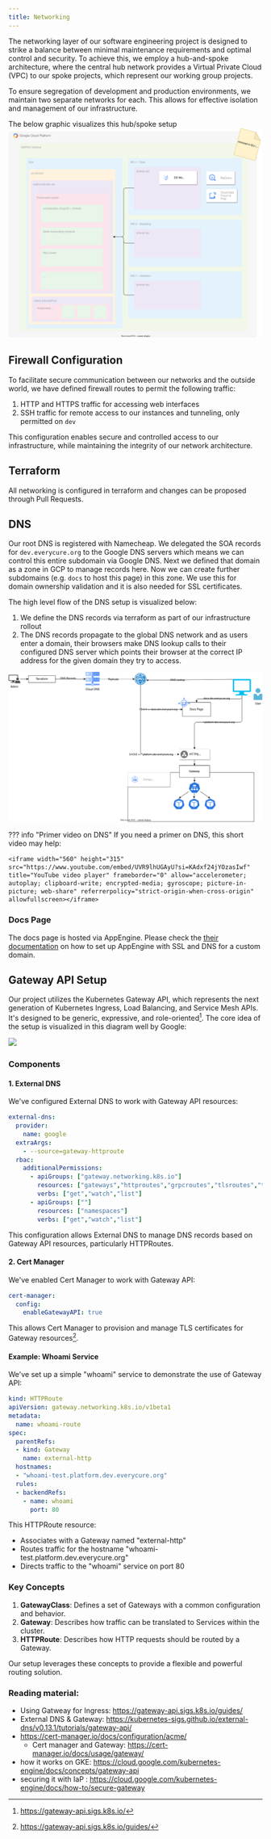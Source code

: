 ```yaml
---
title: Networking
---
```


The networking layer of our software engineering project is designed to strike a balance between minimal maintenance requirements and optimal control and security. To achieve this, we employ a hub-and-spoke architecture, where the central hub network provides a Virtual Private Cloud (VPC) to our spoke projects, which represent our working group projects.

To ensure segregation of development and production environments, we maintain two separate networks for each. This allows for effective isolation and management of our infrastructure.

The below graphic visualizes this hub/spoke setup
![](../assets/img/mtrx_network.drawio.svg)

## Firewall Configuration

To facilitate secure communication between our networks and the outside world, we have defined firewall routes to permit the following traffic:

1. HTTP and HTTPS traffic for accessing web interfaces
1. SSH traffic for remote access to our instances and tunneling, only permitted on `dev`

This configuration enables secure and controlled access to our infrastructure, while maintaining the integrity of our network architecture.

## Terraform

All networking is configured in terraform and changes can be proposed through Pull Requests.

## DNS

Our root DNS is registered with Namecheap. We delegated the SOA records for
`dev.everycure.org` to the Google DNS servers which means we can control this entire
subdomain via Google DNS.  Next we defined that domain as a zone in GCP to manage records
here. Now we can create further subdomains (e.g. `docs` to host this page) in this zone.
We use this for domain ownership validation and it is also needed for SSL certificates.

The high level flow of the DNS setup is visualized below:

1. We define the DNS records via terraform as part of our infrastructure rollout
2. The DNS records propagate to the global DNS network and as users enter a domain, their
browsers make DNS lookup calls to their configured DNS server which points their browser
at the correct IP address for the given domain they try to access.

![](../assets/img/mtrx_dns.drawio.svg)

??? info "Primer video on DNS"
    If you need a primer on DNS, this short video may help:
    
    <iframe width="560" height="315" src="https://www.youtube.com/embed/UVR9lhUGAyU?si=KAdxf24jYOzasIwf" title="YouTube video player" frameborder="0" allow="accelerometer; autoplay; clipboard-write; encrypted-media; gyroscope; picture-in-picture; web-share" referrerpolicy="strict-origin-when-cross-origin" allowfullscreen></iframe>

### Docs Page

The docs page is hosted via AppEngine. Please check the [their
documentation](https://cloud.google.com/appengine/docs/standard/securing-custom-domains-with-ssl?hl=en)
on how to set up AppEngine with SSL and DNS for a custom domain.






## Gateway API Setup

Our project utilizes the Kubernetes Gateway API, which represents the next generation of Kubernetes Ingress, Load Balancing, and Service Mesh APIs. It's designed to be generic, expressive, and role-oriented[^1]. The core idea of the setup is visualized in this diagram well by Google:

![](https://cloud.google.com/static/kubernetes-engine/images/model-gateway-per-cluster.svg)

### Components

#### 1. External DNS

We've configured External DNS to work with Gateway API resources:

```yaml
external-dns:
  provider:
    name: google
  extraArgs:
    - --source=gateway-httproute
  rbac:
    additionalPermissions:
      - apiGroups: ["gateway.networking.k8s.io"]
        resources: ["gateways","httproutes","grpcroutes","tlsroutes","tcproutes","udproutes"] 
        verbs: ["get","watch","list"]
      - apiGroups: [""]
        resources: ["namespaces"]
        verbs: ["get","watch","list"]
```

This configuration allows External DNS to manage DNS records based on Gateway API resources, particularly HTTPRoutes.

#### 2. Cert Manager

We've enabled Cert Manager to work with Gateway API:

```yaml
cert-manager:
  config:
    enableGatewayAPI: true
```

This allows Cert Manager to provision and manage TLS certificates for Gateway resources[^2].

#### Example: Whoami Service

We've set up a simple "whoami" service to demonstrate the use of Gateway API:

```yaml
kind: HTTPRoute
apiVersion: gateway.networking.k8s.io/v1beta1
metadata:
  name: whoami-route
spec:
  parentRefs:
  - kind: Gateway
    name: external-http
  hostnames:
  - "whoami-test.platform.dev.everycure.org"
  rules:
  - backendRefs:
    - name: whoami
      port: 80
```

This HTTPRoute resource:
- Associates with a Gateway named "external-http"
- Routes traffic for the hostname "whoami-test.platform.dev.everycure.org"
- Directs traffic to the "whoami" service on port 80

### Key Concepts

1. **GatewayClass**: Defines a set of Gateways with a common configuration and behavior.
2. **Gateway**: Describes how traffic can be translated to Services within the cluster.
3. **HTTPRoute**: Describes how HTTP requests should be routed by a Gateway.

Our setup leverages these concepts to provide a flexible and powerful routing solution.


### Reading material:

- Using Gatweay for Ingress: https://gateway-api.sigs.k8s.io/guides/
- External DNS & Gateway: https://kubernetes-sigs.github.io/external-dns/v0.13.1/tutorials/gateway-api/
- https://cert-manager.io/docs/configuration/acme/
  - Cert manager and Gateway: https://cert-manager.io/docs/usage/gateway/
- how it works on GKE: https://cloud.google.com/kubernetes-engine/docs/concepts/gateway-api
- securing it with IaP : https://cloud.google.com/kubernetes-engine/docs/how-to/secure-gateway

[^1]: https://gateway-api.sigs.k8s.io/
[^2]: https://gateway-api.sigs.k8s.io/guides/